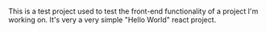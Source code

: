 #

This is a test project used to test the front-end functionality of a project I'm working on.
It's very a very simple "Hello World" react project.
